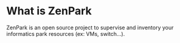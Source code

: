 # What is ZenPark

ZenPark is an open source project to supervise and inventory your informatics park resources (ex: VMs, switch...).
